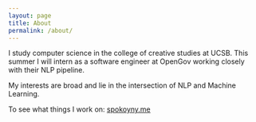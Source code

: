 ```yaml
---
layout: page
title: About
permalink: /about/
---
```


I study computer science in the college of creative studies at UCSB. This summer I will intern as a software engineer at OpenGov working closely with their NLP pipeline. 

My interests are broad and lie in the intersection of NLP and Machine Learning. 

To see what things I work on: [spokoyny.me](http://spokoyny.me/)

